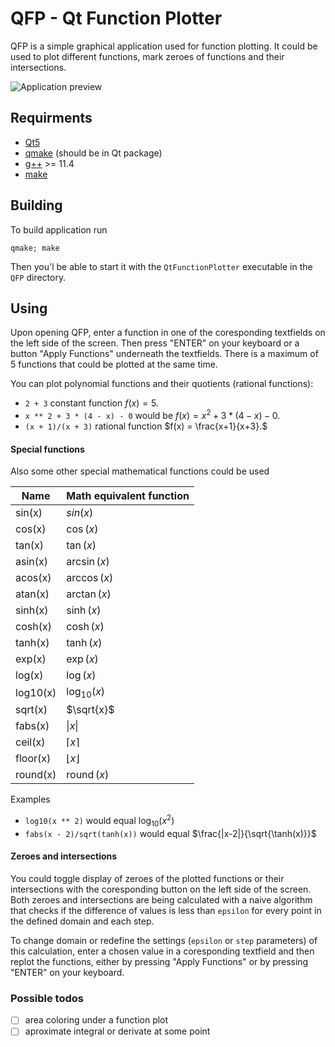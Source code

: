 # QFP - Qt Function Plotter

QFP is a simple graphical application used for function plotting. It could be used to plot different functions, mark zeroes of functions and their intersections. 

![Application preview](https://github.com/yakimk/QFP/img/preview.png)

## Requirments
- [Qt5](https://github.com/qt/qt5)
- [qmake](https://doc.qt.io/qt-6/qmake-manual) (should be in Qt package)
- [g++](https://gcc.gnu.org/releases.html)  >= 11.4
- [make](https://www.gnu.org/software/make/)

## Building
To build application run 
```
qmake; make
```

Then you'l be able to start it with the `QtFunctionPlotter` executable in the `QFP` directory.


## Using
Upon opening QFP, enter a function in one of the coresponding textfields on the left side of the screen. Then press "ENTER" on your keyboard or a button "Apply Functions" underneath the textfields. There is a maximum of 5 functions that could be plotted at the same time.

You can plot polynomial functions and their quotients (rational functions):
- `2 + 3` constant function $f(x) = 5$.
-  `x ** 2 + 3 * (4 - x) - 0` would be $f(x) = x^2 + 3 * (4-x) - 0.$
- `(x + 1)/(x + 3)` rational function $f(x) = \frac{x+1}{x+3}.$

#### Special functions
Also some other special mathematical functions could be used

| Name | Math equivalent function |
|---------------|--------------|
| sin(x)        | $sin(x)$  |
| cos(x)        | $\cos(x)$  |
| tan(x)        | $\tan(x)$  |
| asin(x)       | $\arcsin(x)$ |
| acos(x)       | $\arccos(x)$ |
| atan(x)       | $\arctan(x)$ |
| sinh(x)       | $\sinh(x)$ |
| cosh(x)       | $\cosh(x)$ |
| tanh(x)       | $\tanh(x)$ |
| exp(x)        | $\exp(x)$  |
| log(x)        | $\log(x)$  |
| log10(x)      | $\log_{10}(x)$ |
| sqrt(x)       | $\sqrt{x}$ |
| fabs(x)       | $\|x\|$      |
| ceil(x)       | $\lceil x \rceil$ |
| floor(x)      | $\lfloor x \rfloor$ |
| round(x)      | $\operatorname{round}(x)$ |


Examples
- `log10(x ** 2)` would equal $\log_{10}(x^2)$
- `fabs(x - 2)/sqrt(tanh(x))` would equal $\frac{|x-2|}{\sqrt{\tanh(x)}}$

#### Zeroes and intersections
You could toggle display of zeroes of the plotted functions or their intersections with the coresponding button on the left side of the screen.
Both zeroes and intersections are being calculated with a naive algorithm that checks if the difference of values is less than `epsilon` for every point in the defined domain and each step.

To change domain or redefine the settings (`epsilon` or `step` parameters) of this calculation, enter a chosen value in a coresponding textfield and then replot the functions, either by pressing "Apply Functions" or by pressing "ENTER" on your keyboard. 

### Possible todos
- [ ] area coloring under a function plot
- [ ] aproximate integral or derivate at some point
